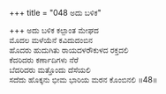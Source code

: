 +++
title = "048 ಅದು ಬಳಿಕ"

+++
ಅದು ಬಳಿಕ ಕಲ್ಪಾಂತ ಮೇಘದ  
ಮೊದಲ ಮಳೆಯೆನೆ ಕವಿದುದಂಬಿನ  
ಹೊದರು ಹುದುಗಿತು ರಾಯದಳರೌಕುಳದ ರಕ್ತದಲಿ   
ಕೆದರಿದರು ಕರ್ಣಾದಿಗಳು ನೆರೆ  
ಬೆದರಿದರು ಮತ್ತೊಂದು ದೆಸೆಯಲಿ      
ಸದೆದು ಹೊಕ್ಕನು ಭೀಮ ಭಾರಿಯ ಮರನ ಕೊಂಬಿನಲಿ     ॥48॥
